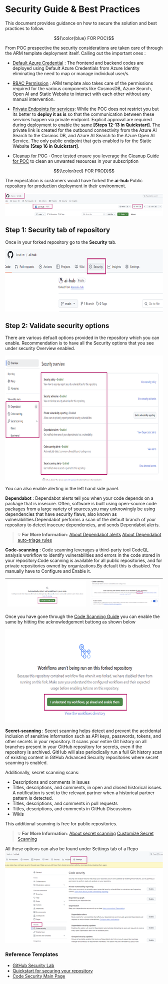 # Security Guide & Best Practices

This document provides guidance on how to secure the solution and best practices to follow.

$${\color{blue} FOR POC}$$

From POC prespective the security considerations are taken care of through the ARM template deployment itself. Calling out the important ones :

* [Default Azure Credential](https://learn.microsoft.com/python/api/azure-identity/azure.identity.defaultazurecredential?view=azure-python) : The frontend and backend codes are deployed using Default Azure Credentials from Azure Identity eliminating the need to map or manage individual user/s.

* [RBAC Permission](https://learn.microsoft.com/azure/role-based-access-control/role-assignments-template) : ARM template also takes care of the permissions required for the various components like CosmosDB, Azure Search, Open AI and Static Website to interact with each other without any manual intervention.

* [Private Endpoints for services](https://learn.microsoft.com/azure/private-link/private-endpoint-overview): While the POC does not restrict you but its better to **deploy it as is** so that the communication between these services happen via private endpoint. Explicit approval are required during deployment to enable the same **[Steps 12-13 in Quickstart]**. The private link is created for the outbound connectivity from the Azure AI Search to the Cosmos DB, and Azure AI Search to the Azure Open AI Service. The only public endpoint that gets enabled is for the Static Website **[Step 16 in Quickstart]**.

* [Cleanup for POC](https://learn.microsoft.com/azure/cloud-adoption-framework/scenarios/cloud-scale-analytics/tutorials/cleanup-instructions) : Once tested ensure you leverage the [Cleanup Guide for POC](06_CleanupPOCResources.md) to clean an unwanted resources in your subscription

$${\color{red} FOR PROD}$$

The expectation is customers would have forked the **ai-hub** Public repository for production deployment in their environment.

 ![AI Hub](../media/04_AIHub.PNG)

## Step 1: Security tab of repository

Once in your forked repository go to the **Security** tab.

<img src='../media/04_RepoSecurity.PNG' width='700' height='200'>

## Step 2: Validate security options

There are various defualt options provided in the repository which you can enable. Recommendation is to have all the Security options that you see under security Overview enabled.

<img src='/media/04_SecurityOptions.PNG' width='850' height='400'>

You can also enable alerting in the left hand side panel.

**Dependabot** : Dependabot alerts tell you when your code depends on a package that is insecure. Often, software is built using open-source code packages from a large variety of sources.you may unknowingly be using dependencies that have security flaws, also known as vulnerabilities.Dependabot performs a scan of the default branch of your repository to detect insecure dependencies, and sends Dependabot alerts. 

> :bulb: **For More Information**: [About Dependabot alerts](https://docs.github.com/code-security/dependabot/dependabot-alerts/about-dependabot-alerts#dependabot-alerts-for-vulnerable-dependencies) [About Dependabot auto-triage rules](https://docs.github.com/code-security/dependabot/dependabot-auto-triage-rules/about-dependabot-auto-triage-rules)

**Code-scanning** : Code scanning leverages a third-party tool CodeQL analysis workflow to identify vulnerabilities and errors in the code stored in your repository.Code scanning is available for all public repositories, and for private repositories owned by organizations.By default this is disabled. You manually have to Configure and Enable it.

| ![Configure](/media/04_Configuring.PNG)|![Enable](/media/04_Enabling.PNG) |
| ----- | ------ |

Once you have gone through the [Code Scanning Guide](https://docs.github.com/code-security/code-scanning/enabling-code-scanning/configuring-default-setup-for-code-scanning) you can enable the same by hitting the acknowledgement buttong as shown below

<img src='/media/04_Acknowledge.PNG' width='550' height='300'>

**Secret-scanning** : Secret scanning helps detect and prevent the accidental inclusion of sensitive information such as API keys, passwords, tokens, and other secrets in your repository. It scans your entire Git history on all branches present in your GitHub repository for secrets, even if the repository is archived. GitHub will also periodically run a full Git history scan of existing content in GitHub Advanced Security repositories where secret scanning is enabled.

Additionally, secret scanning scans:

* Descriptions and comments in issues
* Titles, descriptions, and comments, in open and closed historical issues. A notification is sent to the relevant partner when a historical partner pattern is detected.
* Titles, descriptions, and comments in pull requests
* Titles, descriptions, and comments in GitHub Discussions
* Wikis

This additional scanning is free for public repositories.
> :bulb: **For More Information**: [About secret scanning](https://docs.github.com/enterprise-cloud@latest/code-security/secret-scanning/introduction/about-secret-scanning) [Customize Secret Scanning](https://docs.github.com/enterprise-cloud@latest/code-security/secret-scanning/introduction/about-secret-scanning#customizing-secret-scanning)

All these options can also be found under Settings tab of a Repo
![Setting Tab](../media/04_Settings.PNG)

### Reference Templates

* [GitHub Security Lab](https://securitylab.github.com/)
* [Quickstart for securing your repository](https://docs.github.com/code-security/getting-started/quickstart-for-securing-your-repository)
* [Code Security Main Page](https://docs.github.com/code-security)